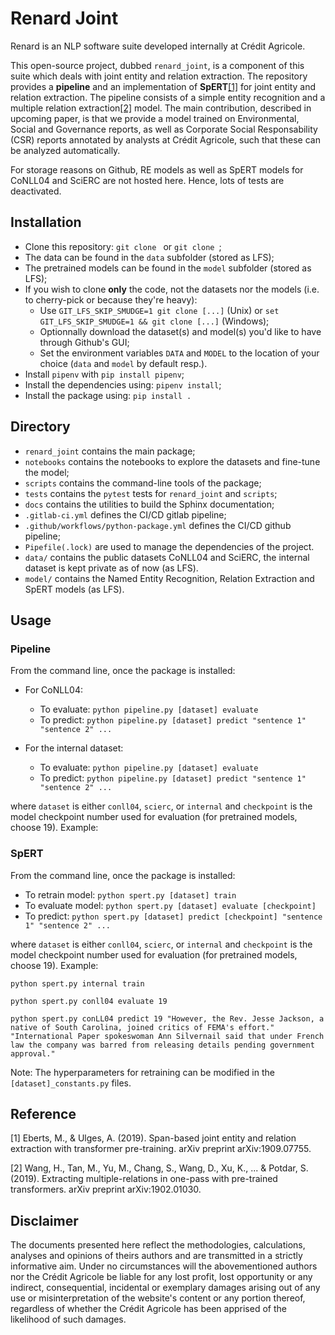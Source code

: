 # Renard Joint

Renard is an NLP software suite developed internally at Crédit Agricole.

This open-source project, dubbed `renard_joint`, is a component of this suite which deals with joint entity and relation
extraction. The repository provides a **pipeline** and an implementation of **SpERT**[[1]](#1) for joint entity and 
relation extraction. The pipeline consists of a simple entity recognition and a multiple relation extraction[[2]](#2) 
model. The main contribution, described in upcoming paper, is that we provide a model trained on Environmental,
Social and Governance reports, as well as Corporate Social Responsability (CSR) reports annotated by analysts at Crédit
Agricole, such that these can be analyzed automatically.

For storage reasons on Github, RE models as well as SpERT models for CoNLL04 and SciERC are not hosted here. Hence, lots
of tests are deactivated.

## Installation

- Clone this repository: `git clone ` or `git clone `;
- The data can be found in the `data` subfolder (stored as LFS);
- The pretrained models can be found in the `model` subfolder (stored as LFS);
- If you wish to clone **only** the code, not the datasets nor the models (i.e. to cherry-pick or because they're heavy):
    - Use `GIT_LFS_SKIP_SMUDGE=1 git clone [...]` (Unix) or `set GIT_LFS_SKIP_SMUDGE=1 && git clone [...]` (Windows);
    - Optionnally download the dataset(s) and model(s) you'd like to have through Github's GUI;
    - Set the environment variables `DATA` and `MODEL` to the location of your choice (`data` and `model` by default resp.).
- Install `pipenv` with `pip install pipenv`;
- Install the dependencies using: `pipenv install`;
- Install the package using: `pip install .`

## Directory

- `renard_joint` contains the main package;
- `notebooks` contains the notebooks to explore the datasets and fine-tune the model;
- `scripts` contains the command-line tools of the package;
- `tests` contains the `pytest` tests for `renard_joint` and `scripts`;
- `docs` contains the utilities to build the Sphinx documentation;
- `.gitlab-ci.yml` defines the CI/CD gitlab pipeline;
- `.github/workflows/python-package.yml` defines the CI/CD github pipeline;
- `Pipefile(.lock)` are used to manage the dependencies of the project.
- `data/` contains the public datasets CoNLL04 and SciERC, the internal dataset is kept private as of now (as LFS).
- `model/` contains the Named Entity Recognition, Relation Extraction and SpERT models (as LFS).

## Usage

### Pipeline
From the command line, once the package is installed:

- For CoNLL04:
    - To evaluate: `python pipeline.py [dataset] evaluate`
    - To predict: `python pipeline.py [dataset] predict "sentence 1" "sentence 2" ...`

- For the internal dataset:
    - To evaluate: `python pipeline.py [dataset] evaluate`
    - To predict: `python pipeline.py [dataset] predict "sentence 1" "sentence 2" ...`

where `dataset` is either `conll04`, `scierc`, or `internal` and `checkpoint` is the model checkpoint number used 
for evaluation (for pretrained models, choose 19). Example:

### SpERT
From the command line, once the package is installed:

- To retrain model: `python spert.py [dataset] train`
- To evaluate model: `python spert.py [dataset] evaluate [checkpoint]`
- To predict: `python spert.py [dataset] predict [checkpoint] "sentence 1" "sentence 2" ...`

where `dataset` is either `conll04`, `scierc`, or `internal` and `checkpoint` is the model checkpoint number used 
for evaluation (for pretrained models, choose 19). Example:

```
python spert.py internal train

python spert.py conll04 evaluate 19

python spert.py conLL04 predict 19 "However, the Rev. Jesse Jackson, a native of South Carolina, joined critics of FEMA's effort." "International Paper spokeswoman Ann Silvernail said that under French law the company was barred from releasing details pending government approval."
```

Note: The hyperparameters for retraining can be modified in the `[dataset]_constants.py` files.

## Reference
<a id="1">[1]</a> Eberts, M., & Ulges, A. (2019). Span-based joint entity and relation extraction with transformer pre-training. arXiv preprint arXiv:1909.07755.

<a id="2">[2]</a> Wang, H., Tan, M., Yu, M., Chang, S., Wang, D., Xu, K., ... & Potdar, S. (2019). Extracting multiple-relations in one-pass with pre-trained transformers. arXiv preprint arXiv:1902.01030.

## Disclaimer

The documents presented here reflect the methodologies, calculations, analyses and opinions of theirs authors and 
are transmitted in a strictly informative aim. Under no circumstances will the abovementioned authors nor the 
Crédit Agricole be liable for any lost profit, lost opportunity or any indirect, consequential, incidental or
 exemplary damages arising out of any use or misinterpretation of the website's content or any portion thereof, 
 regardless of whether the Crédit Agricole has been apprised of the likelihood of such damages.
